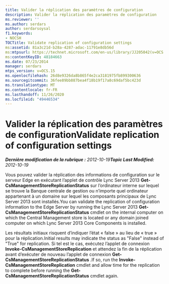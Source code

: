 ```yaml
---
title: Valider la réplication des paramètres de configuration
description: Valider la réplication des paramètres de configuration
ms.reviewer: ''
ms.author: serdars
author: serdarsoysal
f1.keywords:
- NOCSH
TOCTitle: Validate replication of configuration settings
ms:assetid: 81a3c21d-b28a-4287-adac-11791e8db56d
ms:mtpsurl: https://technet.microsoft.com/en-us/library/JJ205042(v=OCS.15)
ms:contentKeyID: 48184663
ms.date: 07/23/2014
manager: serdars
mtps_version: v=OCS.15
ms.openlocfilehash: 26d8e9326da8b865f4e2ca3181975fb899300636
ms.sourcegitcommit: 36fee89bb887bea4f18b19f17a8c69daf5bc423d
ms.translationtype: MT
ms.contentlocale: fr-FR
ms.lasthandoff: 11/26/2020
ms.locfileid: "49446534"
---
```

# <a name="validate-replication-of-configuration-settings"></a><span data-ttu-id="3a604-103">Valider la réplication des paramètres de configuration</span><span class="sxs-lookup"><span data-stu-id="3a604-103">Validate replication of configuration settings</span></span>

<div data-xmlns="http://www.w3.org/1999/xhtml">

<div class="topic" data-xmlns="http://www.w3.org/1999/xhtml" data-msxsl="urn:schemas-microsoft-com:xslt" data-cs="https://msdn.microsoft.com/">

<div data-asp="https://msdn2.microsoft.com/asp">



</div>

<div id="mainSection">

<div id="mainBody"><span data-ttu-id="3a604-104">

<span> </span></span><span class="sxs-lookup"><span data-stu-id="3a604-104">

<span> </span></span></span>

<span data-ttu-id="3a604-105">_**Dernière modification de la rubrique :** 2012-10-19_</span><span class="sxs-lookup"><span data-stu-id="3a604-105">_**Topic Last Modified:** 2012-10-19_</span></span>

<span data-ttu-id="3a604-106">Vous pouvez valider la réplication des informations de configuration sur le serveur Edge en exécutant l’applet de contrôle Lync Server 2013 **Get-CsManagementStoreReplicationStatus** sur l’ordinateur interne sur lequel se trouve la Banque centrale de gestion ou n’importe quel ordinateur appartenant à un domaine sur lequel les composants principaux de Lync Server 2013 sont installés.</span><span class="sxs-lookup"><span data-stu-id="3a604-106">You can validate the replication of configuration information to the Edge Server by running the Lync Server 2013 **Get-CsManagementStoreReplicationStatus** cmdlet on the internal computer on which the Central Management store is located or any domain joined computer on which Lync Server 2013 Core Components is installed.</span></span>

<span data-ttu-id="3a604-107">Les résultats initiaux risquent d’indiquer l’état « false » au lieu de « true » pour la réplication.</span><span class="sxs-lookup"><span data-stu-id="3a604-107">Initial results may indicate the status as "False" instead of "True" for replication.</span></span> <span data-ttu-id="3a604-108">Si tel est le cas, exécutez l’applet de connexion **Invoke-CsManagementStoreReplication** et attendez la fin de la réplication avant d’exécuter de nouveau l’applet de connexion **Get-CsManagementStoreReplicationStatus** .</span><span class="sxs-lookup"><span data-stu-id="3a604-108">If so, run the **Invoke-CsManagementStoreReplication** cmdlet and allow time for the replication to complete before running the **Get-CsManagementStoreReplicationStatus** cmdlet again.</span></span>

<span data-ttu-id="3a604-109"></div>

<span> </span>

</div>

</div>

</span><span class="sxs-lookup"><span data-stu-id="3a604-109"></div>

<span> </span>

</div>

</div>

</span></span></div>

